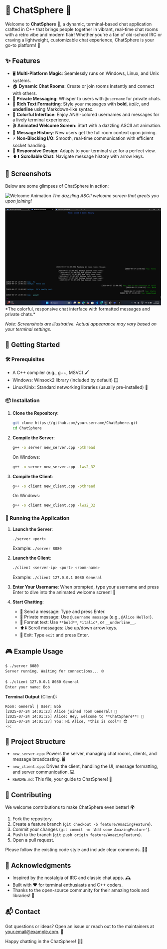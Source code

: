 # 🌌 ChatSphere 💬

Welcome to **ChatSphere** 🌟, a dynamic, terminal-based chat application crafted in C++ that brings people together in vibrant, real-time chat rooms with a retro vibe and modern flair! Whether you're a fan of old-school IRC or craving a lightweight, customizable chat experience, ChatSphere is your go-to platform! 🚀

## ✨ Features

- 🖥️ **Multi-Platform Magic**: Seamlessly runs on Windows, Linux, and Unix systems.
- 🏠 **Dynamic Chat Rooms**: Create or join rooms instantly and connect with others.
- 🤫 **Private Messaging**: Whisper to users with `@username` for private chats.
- 🎨 **Rich Text Formatting**: Style your messages with **bold**, *italic*, and __underline__ using Markdown-like syntax.
- 🌈 **Colorful Interface**: Enjoy ANSI-colored usernames and messages for a lively terminal experience.
- 🎬 **Animated Welcome Screen**: Start with a dazzling ASCII art animation.
- 📜 **Message History**: New users get the full room context upon joining.
- ⚡ **Non-Blocking I/O**: Smooth, real-time communication with efficient socket handling.
- 📏 **Responsive Design**: Adapts to your terminal size for a perfect view.
- ⬆️⬇️ **Scrollable Chat**: Navigate message history with arrow keys.

## 📸 Screenshots

Below are some glimpses of ChatSphere in action:

![Welcome Animation](screenshots/welcome_animation.png)
*The dazzling ASCII welcome screen that greets you upon joining!*

<img src="chat.png" alt="Chat Interface" width="500px">
*The colorful, responsive chat interface with formatted messages and private chats.*

*Note: Screenshots are illustrative. Actual appearance may vary based on your terminal settings.*

## 🚀 Getting Started

### 🛠️ Prerequisites
- A C++ compiler (e.g., g++, MSVC) 🖌️
- Windows: Winsock2 library (included by default) 🪟
- Linux/Unix: Standard networking libraries (usually pre-installed) 🐧

### 📦 Installation

1. **Clone the Repository**:
   ```bash
   git clone https://github.com/yourusername/ChatSphere.git
   cd ChatSphere
   ```

2. **Compile the Server**:
   ```bash
   g++ -o server new_server.cpp -pthread
   ```
   On Windows:
   ```bash
   g++ -o server new_server.cpp -lws2_32
   ```

3. **Compile the Client**:
   ```bash
   g++ -o client new_client.cpp -pthread
   ```
   On Windows:
   ```bash
   g++ -o client new_client.cpp -lws2_32
   ```

### 🏃 Running the Application

1. **Launch the Server**:
   ```bash
   ./server <port>
   ```
   Example: `./server 8080`

2. **Launch the Client**:
   ```bash
   ./client <server-ip> <port> <room-name>
   ```
   Example: `./client 127.0.0.1 8080 General`

3. **Enter Your Username**:
   When prompted, type your username and press Enter to dive into the animated welcome screen! 🎉

4. **Start Chatting**:
   - 💬 Send a message: Type and press Enter.
   - 🤫 Private message: Use `@username message` (e.g., `@Alice Hello!`).
   - 🎨 Format text: Use `**bold**`, `*italic*`, or `__underline__`.
   - ⬆️⬇️ Scroll messages: Use up/down arrow keys.
   - 🚪 Exit: Type `exit` and press Enter.

## 🎮 Example Usage

```bash
$ ./server 8080
Server running. Waiting for connections... 🌐

$ ./client 127.0.0.1 8080 General
Enter your name: Bob
```

**Terminal Output** (Client):
```
Room: General | User: Bob
[2025-07-24 14:01:23] Alice joined room General! 🎉
[2025-07-24 14:01:25] Alice: Hey, welcome to **ChatSphere**! 🌟
[2025-07-24 14:01:27] You: Hi Alice, *this is cool*! 😎
->: 
```

## 📂 Project Structure

- `new_server.cpp`: Powers the server, managing chat rooms, clients, and message broadcasting. 🖥️
- `new_client.cpp`: Drives the client, handling the UI, message formatting, and server communication. 💻
- `README.md`: This file, your guide to ChatSphere! 📖

## 🤝 Contributing

We welcome contributions to make ChatSphere even better! 🌍
1. Fork the repository.
2. Create a feature branch (`git checkout -b feature/AmazingFeature`).
3. Commit your changes (`git commit -m 'Add some AmazingFeature'`).
4. Push to the branch (`git push origin feature/AmazingFeature`).
5. Open a pull request.

Please follow the existing code style and include clear comments. 🧑‍💻

## 🙌 Acknowledgments

- Inspired by the nostalgia of IRC and classic chat apps. 🕰️
- Built with ❤️ for terminal enthusiasts and C++ coders.
- Thanks to the open-source community for their amazing tools and libraries! 🙏

## 📬 Contact

Got questions or ideas? Open an issue or reach out to the maintainers at [your.email@example.com](mailto:your.email@example.com). 📧

Happy chatting in the ChatSphere! 🚀💬
